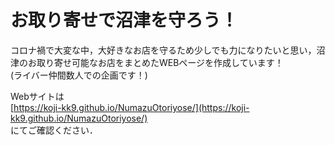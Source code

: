 # お取り寄せで沼津を守ろう！
コロナ禍で大変な中，大好きなお店を守るため少しでも力になりたいと思い，沼津のお取り寄せ可能なお店をまとめたWEBページを作成しています！  
(ライバー仲間数人での企画です！)

Webサイトは  
[https://koji-kk9.github.io/NumazuOtoriyose/](https://koji-kk9.github.io/NumazuOtoriyose/)  
にてご確認ください．